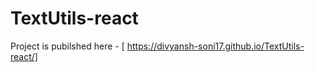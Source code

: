 # TextUtils-react
Project is pubilshed here - [ https://divyansh-soni17.github.io/TextUtils-react/]
